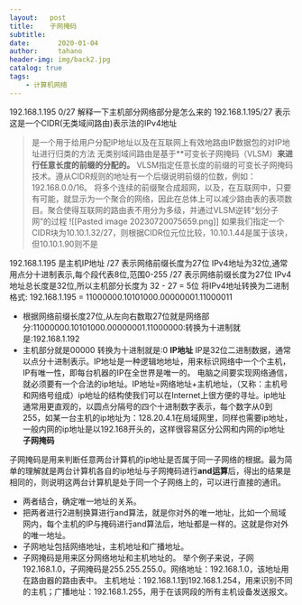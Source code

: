 ```yaml
---
layout:   post
title:    子网掩码
subtitle:   
date:       2020-01-04
author:     tahano
header-img: img/back2.jpg
catalog: true
tags:
    - 计算机网络
---
```


192.168.1.195 0/27 解释一下主机部分网络部分是怎么来的
192.168.1.195/27 表示这是一个CIDR(无类域间路由)表示法的IPv4地址

>是一个用于给用户分配IP地址以及在互联网上有效地路由IP数据包的对IP地址进行归类的方法
>无类别域间路由是基于**可变长子网掩码（VLSM）**来进行任意长度的前缀的分配的。**
>VLSM指定任意长度的前缀的可变长子网掩码技术。遵从CIDR规则的地址有一个后缀说明前缀的位数，例如：192.168.0.0/16。
>将多个连续的前缀聚合成超网，以及，在互联网中，只要有可能，就显示为一个聚合的网络，因此在总体上可以减少路由表的表项数目。聚合使得互联网的路由表不用分为多级，并通过VLSM逆转“划分子网”的过程
![[Pasted image 20230720075659.png]]
如果我们指定一个CIDR块为10.10.1.32/27，则根据CIDR位元位比较，10.10.1.44是属于该块，但10.10.1.90则不是

192.168.1.195 是主机IP地址
/27 表示网络前缀长度为27位
IPv4地址为32位,通常用点分十进制表示,每个段代表8位,范围0-255
/27 表示网络前缀长度为27位
IPv4地址总长度是32位,所以主机部分长度为 32 - 27 = 5位
将IPv4地址转换为二进制格式:
192.168.1.195  = 11000000.10101000.00000001.11000011
- 根据网络前缀长度27位,从左向右数取27位就是网络部分:11000000.10101000.00000001.11000000:转换为十进制就是:192.168.1.192
- 主机部分就是00000 转换为十进制就是:0
**IP地址**
IP是32位二进制数据，通常以点分十进制表示。IP地址是一种逻辑地地址，用来标识网络中一个个主机，IP有唯一性，即每台机器的IP在全世界是唯一的。
电脑之间要实现网络通信，就必须要有一个合法的ip地址。IP地址=网络地址+主机地址，（又称：主机号和网络号组成）ip地址的结构使我们可以在Internet上很方便的寻址。ip地址通常用更直观的，以圆点分隔号的四个十进制数字表示，每个数字从0到255，如某一台主机的ip地址为：128.20.4.1在局域网里，同样也需要ip地址，一般内网的ip地址是以192.168开头的，这样很容易区分公网和内网的ip地址
**子网掩码**

子网掩码是用来判断任意两台计算机的ip地址是否属于同一子网络的根据。最为简单的理解就是两台计算机各自的ip地址与子网掩码进行**and运算**后，得出的结果是相同的，则说明这两台计算机是处于同一个子网络上的，可以进行直接的通讯。

- 两者结合，确定唯一地址的关系。
- 把两者进行2进制换算进行and算法，就是你对外的唯一地址，比如一个局域网内，每个主机的IP与掩码进行and算法后，地址都是一样的。这就是你对外的唯一地址。
- 子网地址包括网络地址，主机地址和广播地址。
- 子网掩码是用来区分网络地址和主机地址的。
举个例子来说，子网192.168.1.0，子网掩码是255.255.255.0。网络地址：192.168.1.0，该地址用在路由器的路由表中。
主机地址：192.168.1.1到192.168.1.254，用来识别不同的主机；广播地址：192.168.1.255，用于在该网段的所有主机设备发送报文。